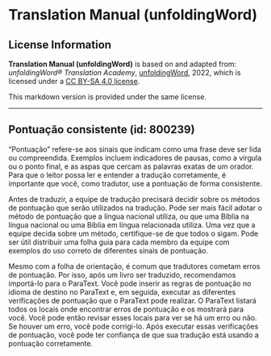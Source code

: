 # Translation Manual (unfoldingWord)

## License Information

**Translation Manual (unfoldingWord)** is based on and adapted from: _unfoldingWord® Translation Academy_, [unfoldingWord](https://unfoldingword.org/utw), 2022, which is licensed under a [CC BY-SA 4.0 license](https://creativecommons.org/licenses/by-sa/4.0/legalcode.en).

This markdown version is provided under the same license.



--------------------------------

## Pontuação consistente (id: 800239)

“Pontuação” refere\-se aos sinais que indicam como uma frase deve ser lida ou compreendida. Exemplos incluem indicadores de pausas, como a vírgula ou o ponto final, e as aspas que cercam as palavras exatas de um orador. Para que o leitor possa ler e entender a tradução corretamente, é importante que você, como tradutor, use a pontuação de forma consistente.

Antes de traduzir, a equipe de tradução precisará decidir sobre os métodos de pontuação que serão utilizados na tradução. Pode ser mais fácil adotar o método de pontuação que a língua nacional utiliza, ou que uma Bíblia na língua nacional ou uma Bíblia em língua relacionada utiliza. Uma vez que a equipe decida sobre um método, certifique\-se de que todos o sigam. Pode ser útil distribuir uma folha guia para cada membro da equipe com exemplos do uso correto de diferentes sinais de pontuação.

Mesmo com a folha de orientação, é comum que tradutores cometam erros de pontuação. Por isso, após um livro ser traduzido, recomendamos importá\-lo para o ParaText. Você pode inserir as regras de pontuação no idioma de destino no ParaText e, em seguida, executar as diferentes verificações de pontuação que o ParaText pode realizar. O ParaText listará todos os locais onde encontrar erros de pontuação e os mostrará para você. Você pode então revisar esses locais para ver se há um erro ou não. Se houver um erro, você pode corrigi\-lo. Após executar essas verificações de pontuação, você pode ter confiança de que sua tradução está usando a pontuação corretamente.


